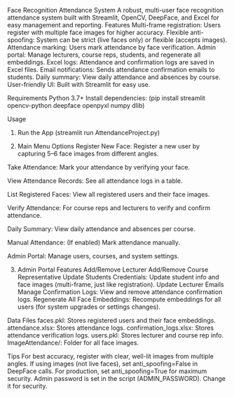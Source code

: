 Face Recognition Attendance System
A robust, multi-user face recognition attendance system built with Streamlit, OpenCV, DeepFace, and Excel for easy management and reporting.
Features
Multi-frame registration: Users register with multiple face images for higher accuracy.
Flexible anti-spoofing: System can be strict (live faces only) or flexible (accepts images).
Attendance marking: Users mark attendance by face verification.
Admin portal: Manage lecturers, course reps, students, and regenerate all embeddings.
Excel logs: Attendance and confirmation logs are saved in Excel files.
Email notifications: Sends attendance confirmation emails to students.
Daily summary: View daily attendance and absences by course.
User-friendly UI: Built with Streamlit for easy use.


Requirements
Python 3.7+
Install dependencies: (pip install streamlit opencv-python deepface openpyxl numpy dlib)

Usage
1. Run the App (streamlit run AttendanceProject.py)

2. Main Menu Options
Register New Face:
Register a new user by capturing 5–6 face images from different angles.

Take Attendance:
Mark your attendance by verifying your face.

View Attendance Records:
See all attendance logs in a table.

List Registered Faces:
View all registered users and their face images.

Verify Attendance:
For course reps and lecturers to verify and confirm attendance.

Daily Summary:
View daily attendance and absences per course.

Manual Attendance:
(If enabled) Mark attendance manually.

Admin Portal:
Manage users, courses, and system settings.

3. Admin Portal Features
Add/Remove Lecturer
Add/Remove Course Representative
Update Students Credentials:
Update student info and face images (multi-frame, just like registration).
Update Lecturer Emails
Manage Confirmation Logs:
View and remove attendance confirmation logs.
Regenerate All Face Embeddings:
Recompute embeddings for all users (for system upgrades or settings changes).

Data Files
faces.pkl: Stores registered users and their face embeddings.
attendance.xlsx: Stores attendance logs.
confirmation_logs.xlsx: Stores attendance verification logs.
users.pkl: Stores lecturer and course rep info.
ImageAttendance/: Folder for all face images.

Tips
For best accuracy, register with clear, well-lit images from multiple angles.
If using images (not live faces), set anti_spoofing=False in DeepFace calls.
For production, set anti_spoofing=True for maximum security.
Admin password is set in the script (ADMIN_PASSWORD). Change it for security.